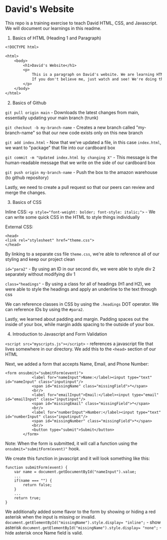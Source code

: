 # David's Website
This repo is a training exercise to teach David HTML, CSS, and Javascript.
We will document our learnings in this readme.

1. Basics of HTML (Heading 1 and Paragraph)
```dtd
<!DOCTYPE html>

<html>
    <body>
        <h1>David's Website</h1>
        <p>
            This is a paragraph on David's website. We are learning HTML together and we are going to build an awesome website!
            If you don't believe me, just watch and see! We're doing this because we're bored.
        </p>
    </body>
</html>
```

2. Basics of Github

`git pull origin main` - Downloads the latest changes from main, essentially updating your main branch (trunk)

`git checkout -b my-branch-name` - Creates a new branch called "my-branch-name" so that our new code exists only on 
this new branch

`git add index.html` - Now that we've updated a file, in this case `index.html`,
we want to "package" that file into our cardboard box

`git commit -m "Updated index.html by changing X"` - This message is the human-readable message that we write on the
side of our cardboard box

`git push origin my-branch-name` - Push the box to the amazon warehouse (to github repository)

Lastly, we need to create a pull request so that our peers can review and merge the changes.

3. Basics of CSS

Inline CSS: `<p style="font-weight: bolder; font-style: italic;">` - We can write some quick CSS in the HTML to style things individually

External CSS: 
```
<head>
<link rel="stylesheet" href="theme.css">
</head>
```
By linking to a separate css file `theme.css`, we're able to reference all of our styling and keep our project clean

`id="para2"` - By using an ID in our second div, we were able to style div 2 separately without modifying div 1

`class="headings"` - By using a class for all of headings (H1 and H2), we were able to style the headings and apply an underline to the text through css

We can reference classes in CSS by using the `.headings` DOT operator. We can reference IDs by using the `#para2`.

Lastly, we learned about padding and margin. Padding spaces out the inside of your box, while margin adds spacing to the outside of your box.

4. Introduction to Javascript and Form Validation

`<script src="myscripts.js"></script>` - references a javascript file that lives somewhere in our directory. We add this to the `<head>` section of our HTML

Next, we added a form that accepts Name, Email, and Phone Number:
```
<form onsubmit="submitForm(event)">
            <label for="nameInput">Name:</label><input type="text" id="nameInput" class="inputinput"/>
            <span id="missingName" class="missingField">*</span>
            <br/>
            <label for="emailInput">Email:</label><input type="email" id="emailInput" class="inputinput"/>
            <span id="missingEmail" class="missingField">*</span>
            <br/>
            <label for="numberInput">Number:</label><input type="text" id="numberInput" class="inputinput"/>
            <span id="missingNumber" class="missingField">*</span>
            <br/>
            <button type="submit">Submit</button>
        </form>
```
Note: When the form is submitted, it will call a function using the `onsubmit="submitForm(event)"` hook.

We create this function in javascript and it will look something like this:
```
function submitForm(event) {
    var name = document.getDocumentById("nameInput").value;
    ...
    if(name === "") {
        return false;
    }
    ...
    return true;
}
```

We additionally added some flavor to the form by showing or hiding a red asterisk when the input is missing or invalid.
`document.getElementById("missingName").style.display= "inline";` - show asterisk
`document.getElementById("missingName").style.display= "none";` - hide asterisk once Name field is valid.
